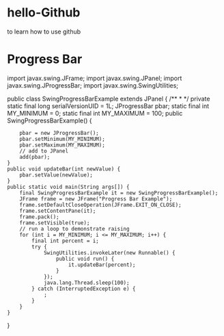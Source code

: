 # hello-Github
to learn how to use github
# Progress Bar

import javax.swing.JFrame;
import javax.swing.JPanel;
import javax.swing.JProgressBar;
import javax.swing.SwingUtilities;

public class SwingProgressBarExample extends JPanel {
	/**
	 * 
	 */
	private static final long serialVersionUID = 1L;
	JProgressBar pbar;
	static final int MY_MINIMUM = 0;
	static final int MY_MAXIMUM = 100;
	public SwingProgressBarExample() {


		pbar = new JProgressBar();
		pbar.setMinimum(MY_MINIMUM);
		pbar.setMaximum(MY_MAXIMUM);
		// add to JPanel
		add(pbar);
	}
	public void updateBar(int newValue) {
		pbar.setValue(newValue);
	}
	public static void main(String args[]) {
		final SwingProgressBarExample it = new SwingProgressBarExample();
		JFrame frame = new JFrame("Progress Bar Example");
		frame.setDefaultCloseOperation(JFrame.EXIT_ON_CLOSE);
		frame.setContentPane(it);
		frame.pack();
		frame.setVisible(true);
		// run a loop to demonstrate raising
		for (int i = MY_MINIMUM; i <= MY_MAXIMUM; i++) {
			final int percent = i;
			try {
				SwingUtilities.invokeLater(new Runnable() {
					public void run() {
						it.updateBar(percent);
					}
				});
				java.lang.Thread.sleep(100);
			} catch (InterruptedException e) {
				;
			}
		}
	}
}
